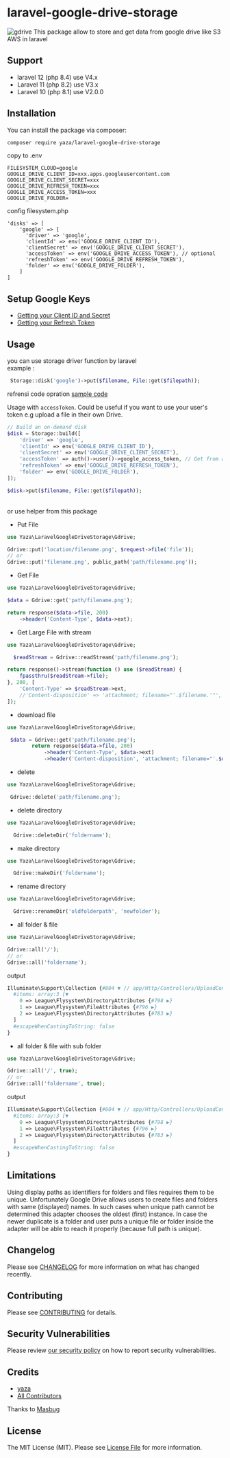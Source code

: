 # laravel-google-drive-storage
![gdrive](https://is4-ssl.mzstatic.com/image/thumb/Purple122/v4/d9/cb/a8/d9cba8b1-85a0-723a-3f03-bdc6b76476d5/logo_drive_2020q4_color-0-1x_U007emarketing-0-0-0-6-0-0-0-85-220.png/1200x630wa.png)
This package allow to store and get data from google drive like S3 AWS in laravel

## Support
- laravel 12 (php 8.4) use V4.x
- Laravel 11 (php 8.2) use V3.x
- Laravel 10 (php 8.1) use V2.0.0

## Installation

You can install the package via composer:

```bash
composer require yaza/laravel-google-drive-storage
```

copy to .env
```env
FILESYSTEM_CLOUD=google
GOOGLE_DRIVE_CLIENT_ID=xxx.apps.googleusercontent.com
GOOGLE_DRIVE_CLIENT_SECRET=xxx
GOOGLE_DRIVE_REFRESH_TOKEN=xxx
GOOGLE_DRIVE_ACCESS_TOKEN=xxx
GOOGLE_DRIVE_FOLDER=
```
config filesystem.php
```env
'disks' => [
    'google' => [
      'driver' => 'google',
      'clientId' => env('GOOGLE_DRIVE_CLIENT_ID'),
      'clientSecret' => env('GOOGLE_DRIVE_CLIENT_SECRET'),
      'accessToken' => env('GOOGLE_DRIVE_ACCESS_TOKEN'), // optional
      'refreshToken' => env('GOOGLE_DRIVE_REFRESH_TOKEN'),
      'folder' => env('GOOGLE_DRIVE_FOLDER'),
    ]
]
```

## Setup Google Keys
   - [Getting your Client ID and Secret](https://github.com/ivanvermeyen/laravel-google-drive-demo/blob/master/README/1-getting-your-dlient-id-and-secret.md)
   - [Getting your Refresh Token](https://github.com/ivanvermeyen/laravel-google-drive-demo/blob/master/README/2-getting-your-refresh-token.md)
## Usage
you can use storage driver function by laravel <br>
example :
```php
 Storage::disk('google')->put($filename, File::get($filepath));
```
refrensi code opration [sample code](https://github.com/ivanvermeyen/laravel-google-drive-demo/blob/master/routes/web.php)

Usage with `accessToken`. Could be useful if you want to use your user's token e.g upload a file in their own Drive.

```php
// Build an on-demand disk
$disk = Storage::build([
    'driver' => 'google',
    'clientId' => env('GOOGLE_DRIVE_CLIENT_ID'),
    'clientSecret' => env('GOOGLE_DRIVE_CLIENT_SECRET'),
    'accessToken' => auth()->user()->google_access_token, // Get from authenticated user
    'refreshToken' => env('GOOGLE_DRIVE_REFRESH_TOKEN'),
    'folder' => env('GOOGLE_DRIVE_FOLDER'),
]);

$disk->put($filename, File::get($filepath));
```

<br>
or use helper from this package
<br>

- Put File

```php
use Yaza\LaravelGoogleDriveStorage\Gdrive;

Gdrive::put('location/filename.png', $request->file('file'));
// or
Gdrive::put('filename.png', public_path('path/filename.png'));
``` 

- Get File

```php 
use Yaza\LaravelGoogleDriveStorage\Gdrive;

$data = Gdrive::get('path/filename.png');

return response($data->file, 200)
    ->header('Content-Type', $data->ext);
```

- Get Large File with stream

```php
use Yaza\LaravelGoogleDriveStorage\Gdrive;

  $readStream = Gdrive::readStream('path/filename.png');

return response()->stream(function () use ($readStream) {
    fpassthru($readStream->file);
}, 200, [
    'Content-Type' => $readStream->ext,
    //'Content-disposition' => 'attachment; filename="'.$filename.'"', // force download?
]);
```

- download file
```php 
use Yaza\LaravelGoogleDriveStorage\Gdrive;

 $data = Gdrive::get('path/filename.png');
        return response($data->file, 200)
            ->header('Content-Type', $data->ext)
            ->header('Content-disposition', 'attachment; filename="'.$data->filename.'"');
```

- delete
```php 
use Yaza\LaravelGoogleDriveStorage\Gdrive;

 Gdrive::delete('path/filename.png');
```

- delete directory
```php 
use Yaza\LaravelGoogleDriveStorage\Gdrive;

  Gdrive::deleteDir('foldername');
```

- make directory
```php 
use Yaza\LaravelGoogleDriveStorage\Gdrive;

  Gdrive::makeDir('foldername');
```

- rename directory
```php 
use Yaza\LaravelGoogleDriveStorage\Gdrive;

  Gdrive::renameDir('oldfolderpath', 'newfolder');
```

- all folder & file
```php
use Yaza\LaravelGoogleDriveStorage\Gdrive;

Gdrive::all('/');
// or
Gdrive::all('foldername');
```
output
```php
Illuminate\Support\Collection {#804 ▼ // app/Http/Controllers/UploadController.php:70
  #items: array:3 [▼
    0 => League\Flysystem\DirectoryAttributes {#798 ▶}
    1 => League\Flysystem\FileAttributes {#796 ▶}
    2 => League\Flysystem\DirectoryAttributes {#783 ▶}
  ]
  #escapeWhenCastingToString: false
}
```


- all folder & file with sub folder
```php
use Yaza\LaravelGoogleDriveStorage\Gdrive;

Gdrive::all('/', true);
// or
Gdrive::all('foldername', true);
```
output
```php
Illuminate\Support\Collection {#804 ▼ // app/Http/Controllers/UploadController.php:70
  #items: array:3 [▼
    0 => League\Flysystem\DirectoryAttributes {#798 ▶}
    1 => League\Flysystem\FileAttributes {#796 ▶}
    2 => League\Flysystem\DirectoryAttributes {#783 ▶}
  ]
  #escapeWhenCastingToString: false
}
```

## Limitations
Using display paths as identifiers for folders and files requires them to be unique. Unfortunately Google Drive allows users to create files and folders with same (displayed) names. In such cases when unique path cannot be determined this adapter chooses the oldest (first) instance. In case the newer duplicate is a folder and user puts a unique file or folder inside the adapter will be able to reach it properly (because full path is unique).

## Changelog

Please see [CHANGELOG](CHANGELOG.md) for more information on what has changed recently.

## Contributing

Please see [CONTRIBUTING](CONTRIBUTING.md) for details.

## Security Vulnerabilities

Please review [our security policy](../../security/policy) on how to report security vulnerabilities.

## Credits

- [yaza](https://github.com/yaza-putu)
- [All Contributors](../../contributors)

Thanks to [Masbug](https://github.com/masbug/flysystem-google-drive-ext)

## License

The MIT License (MIT). Please see [License File](LICENSE.md) for more information.
